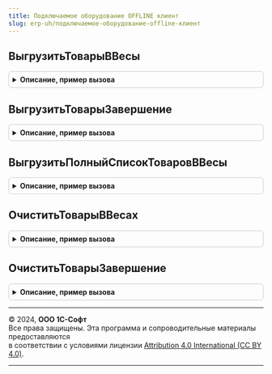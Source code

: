```yaml
---
title: Подключаемое оборудование OFFLINE клиент
slug: erp-uh/подключаемое-оборудование-offline-клиент
---
```



## ВыгрузитьТоварыВВесы
<details style="margin: 1em 0; padding: 0.5em; border: 1px solid #ccc; border-radius: 6px;">

<summary style="font-weight: bold; cursor: pointer;">Описание, пример вызова</summary>

```bsl

// Выгружает измененные данные в весы с печатью этикеток.
//
// Параметры:
//  ОписаниеОповещенияЗавершение - ОписаниеОповещения - Описание оповещения о завершении,
//                                                    вызывается после окончания выгрузки товаров в весы.
//  МассивУстройств - Массив - ссылки СправочникСсылка.ПодключаемоеОборудование на устройства в которые
//                             требуется выгрузить данные.
//  ПоказыватьПредупреждение - Булево  - Флаг, определяющий возможность показа предупреждения об окончании действия.
//
Процедура ВыгрузитьТоварыВВесы(ОписаниеОповещенияЗавершение, МассивУстройств, ПоказыватьПредупреждение = Истина) Экспорт
```

Пример вызова
```bsl
ПодключаемоеОборудованиеOfflineКлиент.ВыгрузитьТоварыВВесы(ОписаниеОповещенияЗавершение, МассивУстройств, ПоказыватьПредупреждение);
```
</details>

## ВыгрузитьТоварыЗавершение
<details style="margin: 1em 0; padding: 0.5em; border: 1px solid #ccc; border-radius: 6px;">

<summary style="font-weight: bold; cursor: pointer;">Описание, пример вызова</summary>

```bsl

// Обработчик оповещения при завершении операции выгрузки товаров.
//
// Параметры:
//  РезультатВыполнения - Булево - результат выполнения операции.
//  Параметры - Структура - Параметры обработчика оповещения
//
Процедура ВыгрузитьТоварыЗавершение(РезультатВыполнения, Параметры) Экспорт
```

Пример вызова
```bsl
ПодключаемоеОборудованиеOfflineКлиент.ВыгрузитьТоварыЗавершение(РезультатВыполнения, Параметры) 
```
</details>

## ВыгрузитьПолныйСписокТоваровВВесы
<details style="margin: 1em 0; padding: 0.5em; border: 1px solid #ccc; border-radius: 6px;">

<summary style="font-weight: bold; cursor: pointer;">Описание, пример вызова</summary>

```bsl

// Процедура выгружает полный список товаров в весы с печатью этикеток.
//
// Параметры:
//  ОписаниеОповещенияЗавершение - ОписаниеОповещения - Описание оповещения о завершении,
//                                                      вызывается после окончания выгрузки товаров в весы.
//  МассивУстройств - Массив - ссылки СправочникСсылка.ПодключаемоеОборудование на устройства в которые
//                             требуется выгрузить изменения.
//  ПоказыватьПредупреждение - Булево - Флаг, определяющий возможность показа предупреждения об окончании действия.
//
Процедура ВыгрузитьПолныйСписокТоваровВВесы(ОписаниеОповещенияЗавершение, МассивУстройств, ПоказыватьПредупреждение = Истина) Экспорт
```

Пример вызова
```bsl
ПодключаемоеОборудованиеOfflineКлиент.ВыгрузитьПолныйСписокТоваровВВесы(ОписаниеОповещенияЗавершение, МассивУстройств, ПоказыватьПредупреждение);
```
</details>

## ОчиститьТоварыВВесах
<details style="margin: 1em 0; padding: 0.5em; border: 1px solid #ccc; border-radius: 6px;">

<summary style="font-weight: bold; cursor: pointer;">Описание, пример вызова</summary>

```bsl

// Процедура очищает список товаров в весах с печатью этикеток.
//
// Параметры:
//  ОписаниеОповещенияЗавершение - ОписаниеОповещения - Описание оповещения о завершении,
//                                                      вызывается после окончания очистки товаров в весах.
//  МассивУстройств - Массив Из СправочникСсылка.ПодключаемоеОборудование - Устройства в которых
//                             необходимо очистить список товаров.
//  ПоказыватьПредупреждение - Булево - Флаг, определяющий возможность показа предупреждения об окончании действия.
//
Процедура ОчиститьТоварыВВесах(ОписаниеОповещенияЗавершение, МассивУстройств, ПоказыватьПредупреждение = Истина) Экспорт
```

Пример вызова
```bsl
ПодключаемоеОборудованиеOfflineКлиент.ОчиститьТоварыВВесах(ОписаниеОповещенияЗавершение, МассивУстройств, ПоказыватьПредупреждение);
```
</details>

## ОчиститьТоварыЗавершение
<details style="margin: 1em 0; padding: 0.5em; border: 1px solid #ccc; border-radius: 6px;">

<summary style="font-weight: bold; cursor: pointer;">Описание, пример вызова</summary>

```bsl

// Обработчик оповещения при завершении операции очистки товаров.
//
// Параметры:
//  РезультатВыполнения - Булево - результат выполнения операции.
//  Параметры - Структура - Параметры обработчика оповещения.
//
Процедура ОчиститьТоварыЗавершение(РезультатВыполнения, Параметры) Экспорт
```

Пример вызова
```bsl
ПодключаемоеОборудованиеOfflineКлиент.ОчиститьТоварыЗавершение(РезультатВыполнения, Параметры) 
```
</details>

---

© 2024, **ООО 1С-Софт**  
Все права защищены. Эта программа и сопроводительные материалы предоставляются  
в соответствии с условиями лицензии [Attribution 4.0 International (CC BY 4.0)](https://creativecommons.org/licenses/by/4.0/legalcode).

---
